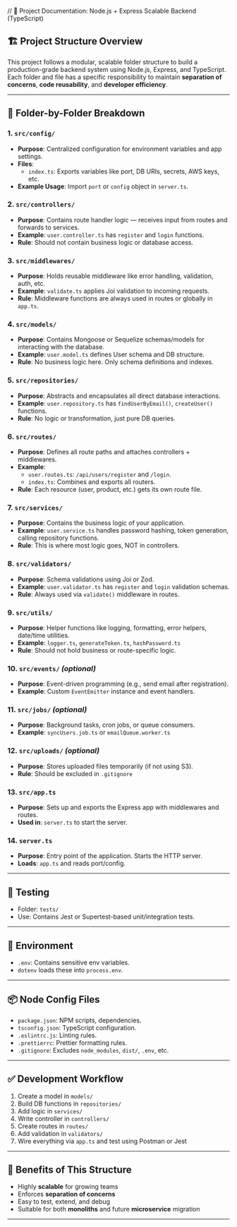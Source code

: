 // 📘 Project Documentation: Node.js + Express Scalable Backend (TypeScript)

## 🏗 Project Structure Overview
This project follows a modular, scalable folder structure to build a production-grade backend system using Node.js, Express, and TypeScript. Each folder and file has a specific responsibility to maintain **separation of concerns**, **code reusability**, and **developer efficiency**.

---

## 📁 Folder-by-Folder Breakdown

### 1. **`src/config/`**
- **Purpose**: Centralized configuration for environment variables and app settings.
- **Files**:
  - `index.ts`: Exports variables like port, DB URIs, secrets, AWS keys, etc.
- **Example Usage**: Import `port` or `config` object in `server.ts`.

### 2. **`src/controllers/`**
- **Purpose**: Contains route handler logic — receives input from routes and forwards to services.
- **Example**: `user.controller.ts` has `register` and `login` functions.
- **Rule**: Should not contain business logic or database access.

### 3. **`src/middlewares/`**
- **Purpose**: Holds reusable middleware like error handling, validation, auth, etc.
- **Example**: `validate.ts` applies Joi validation to incoming requests.
- **Rule**: Middleware functions are always used in routes or globally in `app.ts`.

### 4. **`src/models/`**
- **Purpose**: Contains Mongoose or Sequelize schemas/models for interacting with the database.
- **Example**: `user.model.ts` defines User schema and DB structure.
- **Rule**: No business logic here. Only schema definitions and indexes.

### 5. **`src/repositories/`**
- **Purpose**: Abstracts and encapsulates all direct database interactions.
- **Example**: `user.repository.ts` has `findUserByEmail()`, `createUser()` functions.
- **Rule**: No logic or transformation, just pure DB queries.

### 6. **`src/routes/`**
- **Purpose**: Defines all route paths and attaches controllers + middlewares.
- **Example**:
  - `user.routes.ts`: `/api/users/register` and `/login`.
  - `index.ts`: Combines and exports all routers.
- **Rule**: Each resource (user, product, etc.) gets its own route file.

### 7. **`src/services/`**
- **Purpose**: Contains the business logic of your application.
- **Example**: `user.service.ts` handles password hashing, token generation, calling repository functions.
- **Rule**: This is where most logic goes, NOT in controllers.

### 8. **`src/validators/`**
- **Purpose**: Schema validations using Joi or Zod.
- **Example**: `user.validator.ts` has `register` and `login` validation schemas.
- **Rule**: Always used via `validate()` middleware in routes.

### 9. **`src/utils/`**
- **Purpose**: Helper functions like logging, formatting, error helpers, date/time utilities.
- **Example**: `logger.ts`, `generateToken.ts`, `hashPassword.ts`
- **Rule**: Should not hold business or route-specific logic.

### 10. **`src/events/`** *(optional)*
- **Purpose**: Event-driven programming (e.g., send email after registration).
- **Example**: Custom `EventEmitter` instance and event handlers.

### 11. **`src/jobs/`** *(optional)*
- **Purpose**: Background tasks, cron jobs, or queue consumers.
- **Example**: `syncUsers.job.ts` or `emailQueue.worker.ts`

### 12. **`src/uploads/`** *(optional)*
- **Purpose**: Stores uploaded files temporarily (if not using S3).
- **Rule**: Should be excluded in `.gitignore`

### 13. **`src/app.ts`**
- **Purpose**: Sets up and exports the Express app with middlewares and routes.
- **Used in**: `server.ts` to start the server.

### 14. **`server.ts`**
- **Purpose**: Entry point of the application. Starts the HTTP server.
- **Loads**: `app.ts` and reads port/config.

---

## 🧪 Testing
- Folder: `tests/`
- Use: Contains Jest or Supertest-based unit/integration tests.

---

## 🧾 Environment
- `.env`: Contains sensitive env variables.
- `dotenv` loads these into `process.env`.

---

## 📦 Node Config Files
- `package.json`: NPM scripts, dependencies.
- `tsconfig.json`: TypeScript configuration.
- `.eslintrc.js`: Linting rules.
- `.prettierrc`: Prettier formatting rules.
- `.gitignore`: Excludes `node_modules`, `dist/`, `.env`, etc.

---

## ✅ Development Workflow
1. Create a model in `models/`
2. Build DB functions in `repositories/`
3. Add logic in `services/`
4. Write controller in `controllers/`
5. Create routes in `routes/`
6. Add validation in `validators/`
7. Wire everything via `app.ts` and test using Postman or Jest

---

## 🎯 Benefits of This Structure
- Highly **scalable** for growing teams
- Enforces **separation of concerns**
- Easy to test, extend, and debug
- Suitable for both **monoliths** and future **microservice** migration

---